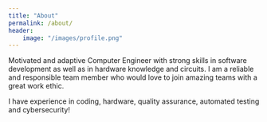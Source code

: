 ```yaml
---
title: "About"
permalink: /about/
header:
    image: "/images/profile.png"
---
```


Motivated and adaptive Computer Engineer with strong skills in software development as well as in hardware knowledge and circuits. 
I am a reliable and responsible team member who would love to join amazing teams with a great work ethic.

I have experience in coding, hardware, quality assurance, automated testing and cybersecurity!